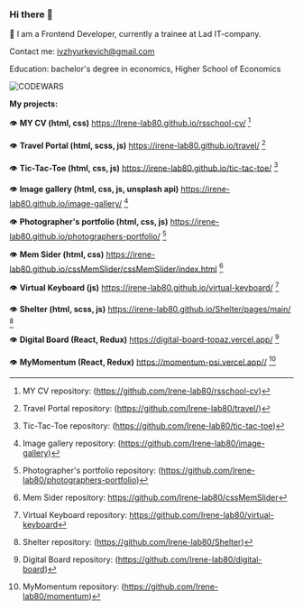 ### Hi there 👋

🔭 I am a Frontend Developer, currently a trainee at Lad IT-company.

Contact me: ivzhyurkevich@gmail.com

Education: bachelor's degree in economics, Higher School of Economics

![CODEWARS](https://www.codewars.com/users/Irene-lab80/badges/large)

**My projects:**

👁️ **MY CV (html, css)** https://Irene-lab80.github.io/rsschool-cv/  [^1]

👁️ **Travel Portal (html, scss, js)** https://irene-lab80.github.io/travel/ [^2]

👁️ **Tic-Tac-Toe (html, css, js)** https://irene-lab80.github.io/tic-tac-toe/ [^3]

👁️ **Image gallery (html, css, js, unsplash api)** https://irene-lab80.github.io/image-gallery/  [^4]

👁️ **Photographer's portfolio (html, css, js)** https://irene-lab80.github.io/photographers-portfolio/ [^5]

👁️ **Mem Sider (html, css)** https://irene-lab80.github.io/cssMemSlider/cssMemSlider/index.html [^6]

👁️ **Virtual Keyboard (js)** https://irene-lab80.github.io/virtual-keyboard/ [^7]

👁️ **Shelter (html, scss, js)** https://irene-lab80.github.io/Shelter/pages/main/ [^8]

👁️ **Digital Board (React, Redux)** https://digital-board-topaz.vercel.app/ [^9]

👁️ **MyMomentum (React, Redux)** https://momentum-psi.vercel.app// [^10]


[^1]: MY CV repository: (https://github.com/Irene-lab80/rsschool-cv)

[^2]: Travel Portal repository: (https://github.com/Irene-lab80/travel/)

[^3]: Tic-Tac-Toe repository: (https://github.com/Irene-lab80/tic-tac-toe)

[^4]: Image gallery repository: (https://github.com/Irene-lab80/image-gallery)

[^5]: Photographer's portfolio repository: (https://github.com/Irene-lab80/photographers-portfolio)

[^6]: Mem Sider repository: https://github.com/Irene-lab80/cssMemSlider

[^7]: Virtual Keyboard repository: https://github.com/Irene-lab80/virtual-keyboard

[^8]: Shelter repository: (https://github.com/Irene-lab80/Shelter)

[^9]: Digital Board repository: (https://github.com/Irene-lab80/digital-board)

[^10]: MyMomentum repository: (https://github.com/Irene-lab80/momentum)


<!--
**Irene-lab80/Irene-lab80** is a ✨ _special_ ✨ repository because its `README.md` (this file) appears on your GitHub profile.

Here are some ideas to get you started:

- 🔭 I’m currently working on ...
- 👯 I’m looking to collaborate on ...
- 🤔 I’m looking for help with ...
- 💬 Ask me about ...
- 📫 How to reach me: ...
- 😄 Pronouns: ...
- ⚡ Fun fact: ...
-->
